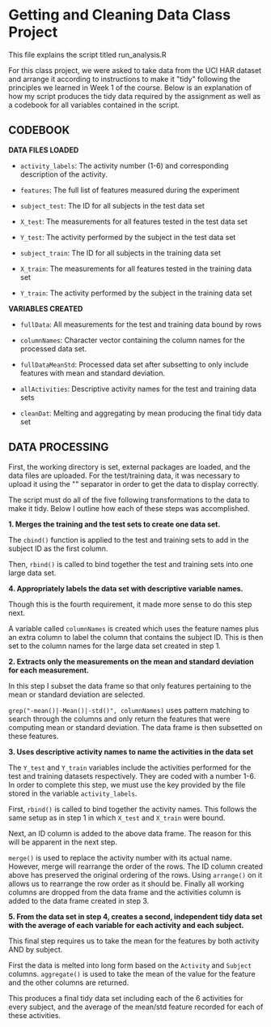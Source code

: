 # Getting and Cleaning Data Class Project
This file explains the script titled run_analysis.R

For this class project, we were asked to take data from the UCI HAR dataset and
arrange it according to instructions to make it "tidy" following the principles
we learned in Week 1 of the course. Below is an explanation of how my script
produces the tidy data required by the assignment as well as a codebook for all
variables contained in the script.

## CODEBOOK
**DATA FILES LOADED**
* `activity_labels`: The activity number (1-6) and corresponding description of
the activity.

* `features`: The full list of features measured during the experiment

* `subject_test`: The ID for all subjects in the test data set

* `X_test`: The measurements for all features tested in the test data set

* `Y_test`: The activity performed by the subject in the test data set

* `subject_train`: The ID for all subjects in the training data set

* `X_train`: The measurements for all features tested in the training data set

* `Y_train`: The activity performed by the subject in the training data set

**VARIABLES CREATED**

* `fullData`: All measurements for the test and training data bound by rows

* `columnNames`: Character vector containing the column names for the processed
data set.

* `fullDataMeanStd`: Processed data set after subsetting to only include features
with mean and standard deviation.

* `allActivities`: Descriptive activity names for the test and training data
sets

* `cleanDat`: Melting and aggregating by mean producing the final tidy data set

## DATA PROCESSING
First, the working directory is set, external packages are loaded, and the data
files are uploaded. For the test/training data, it was necessary to upload it
using the "" separator in order to get the data to display correctly.

The script must do all of the five following transformations to the data to
make it tidy. Below I outline how each of these steps was accomplished.

**1. Merges the training and the test sets to create one data set.**

The `cbind()` function is applied to the test and training sets to add in the
subject ID as the first column.

Then, `rbind()` is called to bind together the test and training sets into one
large data set.

**4. Appropriately labels the data set with descriptive variable names.**

Though this is the fourth requirement, it made more sense to do this step next.

A variable called `columnNames` is created which uses the feature names plus an
extra column to label the column that contains the subject ID. This is then set
to the column names for the large data set created in step 1.

**2. Extracts only the measurements on the mean and standard deviation for each 
measurement.**

In this step I subset the data frame so that only features pertaining to the
mean or standard deviation are selected.

`grep("-mean()|-Mean()|-std()", columnNames)` uses pattern matching to search
through the columns and only return the features that were computing mean or
standard deviation. The data frame is then subsetted on these features.
 
**3. Uses descriptive activity names to name the activities in the data set**

The `Y_test` and `Y_train` variables include the activities performed for the
test and training datasets respectively. They are coded with a number 1-6. In
order to complete this step, we must use the key provided by the file stored
in the variable `activity_labels`. 

First, `rbind()` is called to bind together the activity names. This follows
the same setup as in step 1 in which `X_test` and `X_train` were bound.

Next, an ID column is added to the above data frame. The reason for this will
be apparent in the next step.

`merge()` is used to replace the activity number with its actual name. However,
merge will rearrange the order of the rows. The ID column created above has
preserved the original ordering of the rows. Using `arrange()` on it allows us
to rearrange the row order as it should be. Finally all working columns are
dropped from the data frame and the activities column is added to the data
frame created in step 3.

**5. From the data set in step 4, creates a second, independent tidy data set 
with the average of each variable for each activity and each subject.**

This final step requires us to take the mean for the features by both activity
AND by subject.

First the data is melted into long form based on the `Activity` and `Subject` 
columns. `aggregate()` is used to take the mean of the value for the feature
and the other columns are returned. 

This produces a final tidy data set including each of the 6 activities for
every subject, and the average of the mean/std feature recorded for each of 
these activities.